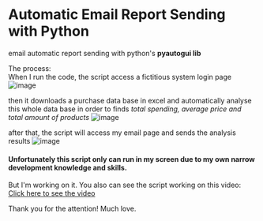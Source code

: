 # Automatic Email Report Sending with Python
email automatic report sending with python's **pyautogui lib**

The process:<br>
When I run the code, the script access a fictitious system login page
![image](https://user-images.githubusercontent.com/121182276/226940780-858858bc-53c1-4f67-bb50-346c7baea17e.png)


then it downloads a purchase data base in excel and automatically analyse this whole data base 
in order to finds *total spending, average price and total amount of products*
![image](https://user-images.githubusercontent.com/121182276/226942051-267cc106-7509-46a8-acc9-0e4ca2a4a201.png)


after that, the script will access my email page and sends the analysis results
![image](https://user-images.githubusercontent.com/121182276/226936188-944f27bc-fb76-48c5-93fa-cde8c85772e7.png)

#### Unfortunately this script only can run in my screen due to my own narrow development knowledge and skills.<br>
But I'm working on it. 
You also can see the script working on this video:<br>
<a href="https://drive.google.com/file/d/1Xly6fb8gPoX6C8pbNyaj9WkpbM2y2wtY/view?usp=share_link"> Click here to see the video</a>

Thank you for the attention!
Much love.
